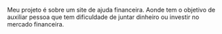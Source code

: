 Meu projeto é sobre um site de ajuda financeira. Aonde tem o objetivo de auxiliar pessoa que tem dificuldade de juntar dinheiro ou investir no mercado financeira.

